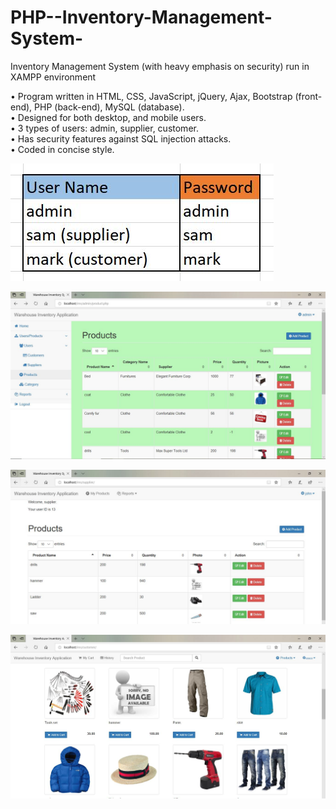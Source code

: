 # PHP--Inventory-Management-System-
Inventory Management System (with heavy emphasis on security) 
run in XAMPP environment

• Program written in HTML, CSS, JavaScript, jQuery, Ajax, Bootstrap (front-end), PHP (back-end), MySQL (database). <br />
• Designed for both desktop, and mobile users. <br />
• 3 types of users: admin, supplier, customer. <br />
• Has security features against SQL injection attacks. <br />
• Coded in concise style. <br />

![alt text](https://github.com/8tim8/screenshots/blob/master/ims_login.JPG "login")

![alt text](https://github.com/8tim8/PHP--Inventory-Management-System-/blob/master/New_prod.JPG)

![alt text](https://github.com/8tim8/PHP--Inventory-Management-System-/blob/master/ims_supplier.JPG)

![alt text](https://github.com/8tim8/PHP--Inventory-Management-System-/blob/master/ims_customer.JPG)
